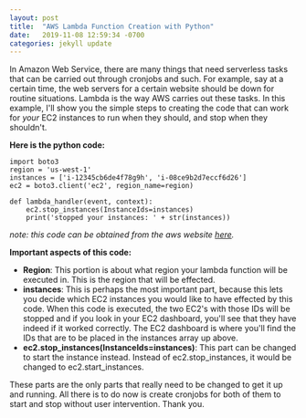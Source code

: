 ```yaml
---
layout: post
title:  "AWS Lambda Function Creation with Python"
date:   2019-11-08 12:59:34 -0700
categories: jekyll update
---
```


In Amazon Web Service, there are many things that need serverless tasks that can be carried out through cronjobs and such.  For example, say at a certain time, the web servers for a certain website should be down for routine situations.  Lambda is the way AWS carries out these tasks.  In this example, I'll show you the simple steps to creating the code that can work for *your* EC2 instances to run when they should, and stop when they shouldn't.

**Here is the python code:**
```
import boto3
region = 'us-west-1'
instances = ['i-12345cb6de4f78g9h', 'i-08ce9b2d7eccf6d26']
ec2 = boto3.client('ec2', region_name=region)

def lambda_handler(event, context):
    ec2.stop_instances(InstanceIds=instances)
    print('stopped your instances: ' + str(instances))
 ```
*note: this code can be obtained from the aws website [here](https://aws.amazon.com/premiumsupport/knowledge-center/start-stop-lambda-cloudwatch/).*

**Important aspects of this code:**
- **Region**:  This portion is about what region your lambda function will be executed in.  This is the region that will be effected.
- **instances**: This is perhaps the most important part, because this lets you decide which EC2 instances you would like to have effected by this code.  When this code is executed, the two EC2's with those IDs will be stopped and if you look in your EC2 dashboard, you'll see that they have indeed if it worked correctly.  The EC2 dashboard is where you'll find the IDs that are to be placed in the instances array up above.
- **ec2.stop_instances(InstanceIds=instances)**: This part can be changed to start the instance instead.  Instead of ec2.stop_instances, it would be changed to ec2.start_instances.

These parts are the only parts that really need to be changed to get it up and running.  All there is to do now is create cronjobs for both of them to start and stop without user intervention.  Thank you.